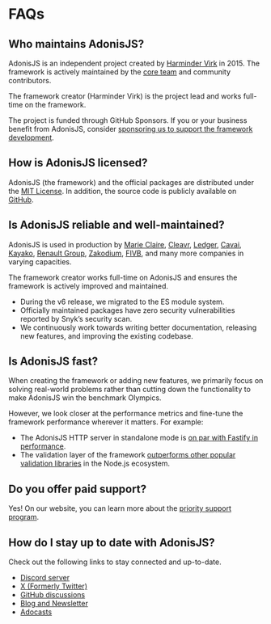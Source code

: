 # FAQs

## Who maintains AdonisJS?

AdonisJS is an independent project created by [Harminder Virk](https://twitter.com/AmanVirk1) in 2015. The framework is actively maintained by the [core team](https://github.com/orgs/adonisjs/people) and community contributors.

The framework creator (Harminder Virk) is the project lead and works full-time on the framework.

The project is funded through GitHub Sponsors. If you or your business benefit from AdonisJS, consider [sponsoring us to support the framework development](https://github.com/sponsors/thetutlage).

## How is AdonisJS licensed?

AdonisJS (the framework) and the official packages are distributed under the [MIT License](https://opensource.org/license/mit/). In addition, the source code is publicly available on [GitHub](https://github.com/adonisjs).

## Is AdonisJS reliable and well-maintained?

AdonisJS is used in production by [Marie Claire](https://www.marieclaire.com/), [Cleavr](https://cleavr.io), [Ledger](https://www.ledger.com/), [Cavai](https://cavai.com), [Kayako](https://kayako.com), [Renault Group](https://www.renaultgroup.com/en/), [Zakodium](https://www.zakodium.com/), [FIVB](https://www.fivb.com/en), and many more companies in varying capacities.

The framework creator works full-time on AdonisJS and ensures the framework is actively improved and maintained.

- During the v6 release, we migrated to the ES module system.
- Officially maintained packages have zero security vulnerabilities reported by Snyk’s security scan.
- We continuously work towards writing better documentation, releasing new features, and improving the existing codebase. 

## Is AdonisJS fast?

When creating the framework or adding new features, we primarily focus on solving real-world problems rather than cutting down the functionality to make AdonisJS win the benchmark Olympics.

However, we look closer at the performance metrics and fine-tune the framework performance wherever it matters. For example:

- The AdonisJS HTTP server in standalone mode is [on par with Fastify in performance](https://github.com/adonisjs/http-server/blob/main/benchmarks.md). 
- The validation layer of the framework [outperforms other popular validation libraries](https://github.com/vinejs/vine/blob/main/benchmarks.md) in the Node.js ecosystem.

## Do you offer paid support?
Yes! On our website, you can learn more about the [priority support program](https://adonisjs.com/support_program).

## How do I stay up to date with AdonisJS?
Check out the following links to stay connected and up-to-date.

- [Discord server](https://discord.gg/vDcEjq6)
- [X (Formerly Twitter)](https://twitter.com/adonisframework)
- [GitHub discussions](https://github.com/adonisjs/core/discussions)
- [Blog and Newsletter](https://adonisjs.com/blog?referrer=adonisjs_docs_faq)
- [Adocasts](https://adocasts.com/?referrer=adonisjs_docs_faq)
